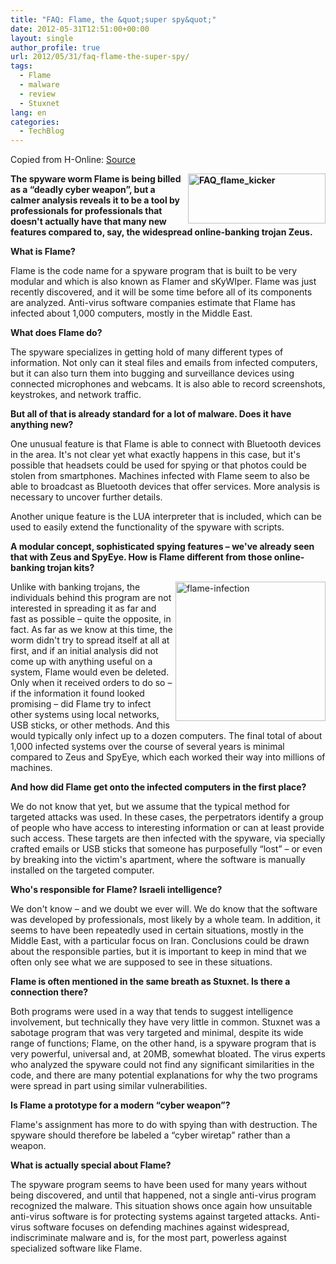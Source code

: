 ```yaml
---
title: "FAQ: Flame, the &quot;super spy&quot;"
date: 2012-05-31T12:51:00+00:00
layout: single
author_profile: true
url: 2012/05/31/faq-flame-the-super-spy/
tags:
  - Flame
  - malware
  - review
  - Stuxnet
lang: en
categories: 
  - TechBlog
---
```

Copied from H-Online: <a href="http://www.h-online.com/security/features/FAQ-Flame-the-super-spy-1587063.html" target="_blank">Source</a>

**[<img title="FAQ_flame_kicker" border="0" alt="FAQ_flame_kicker" align="right" src="http://lh6.ggpht.com/-iSvtBbZ6D7E/T8diC1WvPAI/AAAAAAAAGKU/ztNk_M_At_I/FAQ_flame_kicker_thumb.png?imgmax=800" width="220" height="80" />](http://lh3.ggpht.com/-QpyIQWVm1c0/T8diAgxhefI/AAAAAAAAGKM/9IpyOe4KSgU/s1600-h/FAQ_flame_kicker%25255B2%25255D.png)The spyware worm Flame is being billed as a “deadly cyber weapon”, but a calmer analysis reveals it to be a tool by professionals for professionals that doesn't actually have that many new features compared to, say, the widespread online-banking trojan Zeus.** 

**What is Flame?**

Flame is the code name for a spyware program that is built to be very modular and which is also known as Flamer and sKyWIper. Flame was just recently discovered, and it will be some time before all of its components are analyzed. Anti-virus software companies estimate that Flame has infected about 1,000 computers, mostly in the Middle East. 

**What does Flame do?**

The spyware specializes in getting hold of many different types of information. Not only can it steal files and emails from infected computers, but it can also turn them into bugging and surveillance devices using connected microphones and webcams. It is also able to record screenshots, keystrokes, and network traffic. 

**But all of that is already standard for a lot of malware. Does it have anything new?**

One unusual feature is that Flame is able to connect with Bluetooth devices in the area. It's not clear yet what exactly happens in this case, but it's possible that headsets could be used for spying or that photos could be stolen from smartphones. Machines infected with Flame seem to also be able to broadcast as Bluetooth devices that offer services. More analysis is necessary to uncover further details. 

Another unique feature is the LUA interpreter that is included, which can be used to easily extend the functionality of the spyware with scripts. 

**A modular concept, sophisticated spying features – we've already seen that with Zeus and SpyEye. How is Flame different from those online-banking trojan kits?**

[<img title="flame-infection" border="0" alt="flame-infection" align="right" src="http://lh4.ggpht.com/-LCVcoPpN0x8/T8diKRUbb_I/AAAAAAAAGKk/jIPZzjwELCA/flame-infection_thumb%25255B1%25255D.png?imgmax=800" width="240" height="223" />](http://lh3.ggpht.com/-WpSXMytdxik/T8diGoilLsI/AAAAAAAAGKc/-3EbdLVZvNE/s1600-h/flame-infection%25255B3%25255D.png)Unlike with banking trojans, the individuals behind this program are not interested in spreading it as far and fast as possible – quite the opposite, in fact. As far as we know at this time, the worm didn't try to spread itself at all at first, and if an initial analysis did not come up with anything useful on a system, Flame would even be deleted. Only when it received orders to do so – if the information it found looked promising – did Flame try to infect other systems using local networks, USB sticks, or other methods. And this would typically only infect up to a dozen computers. The final total of about 1,000 infected systems over the course of several years is minimal compared to Zeus and SpyEye, which each worked their way into millions of machines. 

**And how did Flame get onto the infected computers in the first place?**

We do not know that yet, but we assume that the typical method for targeted attacks was used. In these cases, the perpetrators identify a group of people who have access to interesting information or can at least provide such access. These targets are then infected with the spyware, via specially crafted emails or USB sticks that someone has purposefully “lost” – or even by breaking into the victim's apartment, where the software is manually installed on the targeted computer. 

**Who's responsible for Flame? Israeli intelligence?**

We don't know – and we doubt we ever will. We do know that the software was developed by professionals, most likely by a whole team. In addition, it seems to have been repeatedly used in certain situations, mostly in the Middle East, with a particular focus on Iran. Conclusions could be drawn about the responsible parties, but it is important to keep in mind that we often only see what we are supposed to see in these situations. 

**Flame is often mentioned in the same breath as Stuxnet. Is there a connection there?**

Both programs were used in a way that tends to suggest intelligence involvement, but technically they have very little in common. Stuxnet was a sabotage program that was very targeted and minimal, despite its wide range of functions; Flame, on the other hand, is a spyware program that is very powerful, universal and, at 20MB, somewhat bloated. The virus experts who analyzed the spyware could not find any significant similarities in the code, and there are many potential explanations for why the two programs were spread in part using similar vulnerabilities. 

**Is Flame a prototype for a modern “cyber weapon”?**

Flame's assignment has more to do with spying than with destruction. The spyware should therefore be labeled a “cyber wiretap” rather than a weapon. 

**What is actually special about Flame?**

The spyware program seems to have been used for many years without being discovered, and until that happened, not a single anti-virus program recognized the malware. This situation shows once again how unsuitable anti-virus software is for protecting systems against targeted attacks. Anti-virus software focuses on defending machines against widespread, indiscriminate malware and is, for the most part, powerless against specialized software like Flame.